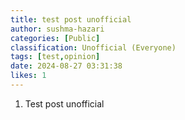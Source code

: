```yaml
---
title: test post unofficial
author: sushma-hazari
categories: [Public]
classification: Unofficial (Everyone)
tags: [test,opinion]
date: 2024-08-27 03:31:38 
likes: 1
---
```


1. Test post unofficial